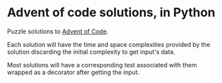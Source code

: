 # Advent of code solutions, in Python

Puzzle solutions to [Advent of Code](https://adventofcode.com/). 

Each solution will have the time and space complexities provided by the solution discarding the initial complexity to get input's data.

Most solutions will have a corresponding test associated with them wrapped as a decorator after getting the input.